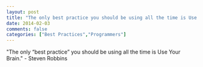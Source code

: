 ```yaml
---
layout: post
title: "The only best practice you should be using all the time is Use Your Brain"
date: 2014-02-03
comments: false
categories: ["Best Practices","Programmers"]
---
```


<span class='quote'>"The only “best practice” you should be using all the time is Use Your Brain."</span>
<span class='by'>- Steven Robbins</span>
